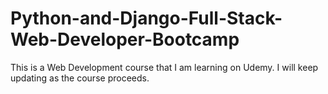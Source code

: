 # Python-and-Django-Full-Stack-Web-Developer-Bootcamp
This is a Web Development course that I am learning on Udemy. I will keep updating as the course proceeds.
